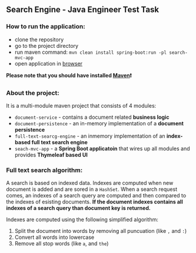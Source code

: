 ## Search Engine - Java Engineer Test Task

### How to run the application:
* clone the repository
* go to the project directory
* run maven command: `mvn clean install spring-boot:run -pl search-mvc-app`
* open application in [browser](http://localhost:8181/docs/add)

**Please note that you should have installed [Maven](https://maven.apache.org/index.html):exclamation:**

### About the project:
It is a multi-module maven project that consists of 4 modules:
* `document-service` - contains a document related **business logic**
* `document-persistence` - an in-memory implementation of a **document persistence**
* `full-text-searcg-engine` - an inmemory implementation of an **index-based full text search engine**
* `seach-mvc-app` - a **Spring Boot applicatoin** that wires up all modules and provides **Thymeleaf based UI**

### Full text search algorithm:
A search is based on indexed data. Indexes are computed when new document is added and are sored in a `HashSet`. 
When a search request comes, an indexes of a search query are computed and then compared to the indexes of esisting documents.
**If the document indexes contains all indexes of a search query than document key is returned.**

Indexes are computed using the following simplified algorithm:
1. Split the document into words by removing all puncuation (like `,` and `:`)
2. Convert all words into lowercase
3. Remove all stop words (like `a`, and `the`)

